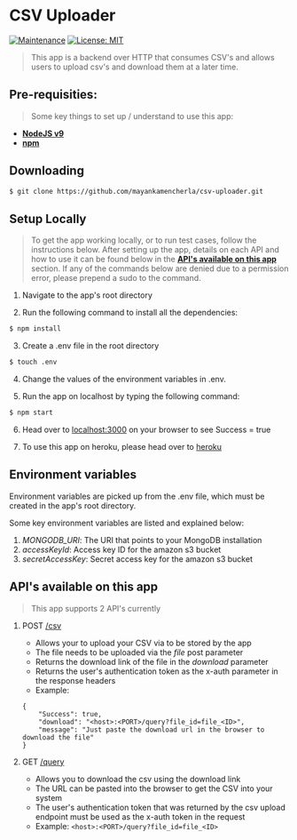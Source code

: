 # CSV Uploader

[![Maintenance](https://img.shields.io/badge/Maintained%3F-yes-green.svg)](https://GitHub.com/Naereen/StrapDown.js/graphs/commit-activity)
[![License: MIT](https://img.shields.io/badge/License-MIT-yellow.svg)](https://opensource.org/licenses/MIT)
<!-- [![Packagist](https://img.shields.io/packagist/v/symfony/symfony.svg)]() -->

> This app is a backend over HTTP that consumes CSV's and allows users to upload csv's and download them at a later time.

## Pre-requisities:
> Some key things to set up / understand to use this app:

- **[NodeJS v9](https://nodejs.org/en/)**
- **[npm](https://www.npmjs.com/)**

## Downloading
```bash
$ git clone https://github.com/mayankamencherla/csv-uploader.git
```

## Setup Locally
> To get the app working locally, or to run test cases, follow the instructions below.
> After setting up the app, details on each API and how to use it can be found below in the **[API's available on this app](https://github.com/mayankamencherla/csv-uploader#apis-available-on-this-app)** section.
> If any of the commands below are denied due to a permission error, please prepend a sudo to the command.

1. Navigate to the app's root directory

2. Run the following command to install all the dependencies:
```bash
$ npm install
```

3. Create a .env file in the root directory
```bash
$ touch .env
```

4. Change the values of the environment variables in .env.

5. Run the app on localhost by typing the following command:
```bash
$ npm start
```

6. Head over to <a href="http://localhost:3000" target="_blank">localhost:3000</a> on your browser to see Success = true

7. To use this app on heroku, please head over to <a href="https://gentle-mountain-30189.herokuapp.com" target="_blank">heroku</a>

## Environment variables
Environment variables are picked up from the .env file, which must be created in the app's root directory.

Some key environment variables are listed and explained below:

1. *MONGODB_URI*: The URI that points to your MongoDB installation
1. *accessKeyId*: Access key ID for the amazon s3 bucket
1. *secretAccessKey*: Secret access key for the amazon s3 bucket

## API's available on this app
> This app supports 2 API's currently

1. POST <a href="http://localhost:3000/csv" target="_blank">/csv</a>
    - Allows your to upload your CSV via to be stored by the app
    - The file needs to be uploaded via the *file* post parameter
    - Returns the download link of the file in the *download* parameter
    - Returns the user's authentication token as the x-auth parameter in the response headers
    - Example:
    ```
    {
        "Success": true,
        "download": "<host>:<PORT>/query?file_id=file_<ID>",
        "message": "Just paste the download url in the browser to download the file"
    }
    ```

2. GET <a href="http://localhost:3000/query?file_id=file_34234234" target="_blank">/query</a>
    - Allows you to download the csv using the download link
    - The URL can be pasted into the browser to get the CSV into your system
    - The user's authentication token that was returned by the csv upload endpoint must be used as the x-auth token in the request
    - Example: `<host>:<PORT>/query?file_id=file_<ID>`